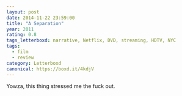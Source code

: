 ```yaml
---
layout: post 
date: 2014-11-22 23:59:00
title: "A Separation"
year: 2011
rating: 0.8
tags_letterboxd: narrative, Netflix, DVD, streaming, HDTV, NYC
tags:
  - film
  - review
category: Letterboxd
canonical: https://boxd.it/4kdjV
---
```


Yowza, this thing stressed me the fuck out.